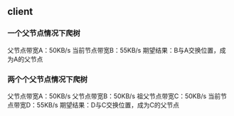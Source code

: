 ## client
### 一个父节点情况下爬树 
父节点带宽A：50KB/s
当前节点带宽B：55KB/s
期望结果：B与A交换位置，成为A的父节点

### 两个个父节点情况下爬树 
父节点带宽A：50KB/s
父节点带宽B：50KB/s
祖父节点带宽C：50KB/s
当前节点带宽D：55KB/s
期望结果：D与C交换位置，成为C的父节点